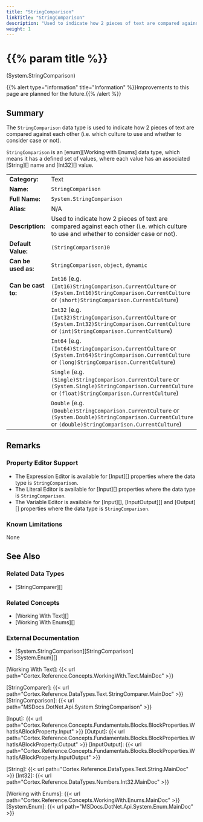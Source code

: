 ```yaml
---
title: "StringComparison"
linkTitle: "StringComparison"
description: "Used to indicate how 2 pieces of text are compared against each other (i.e. which culture to use and whether to consider case or not)."
weight: 1
---
```


# {{% param title %}}

<p class="namespace">(System.StringComparison)</p>

{{% alert type="information" title="Information" %}}Improvements to this page are planned for the future.{{% /alert %}}

## Summary

The `StringComparison` data type is used to indicate how 2 pieces of text are compared against each other (i.e. which culture to use and whether to consider case or not).

`StringComparison` is an [enum][Working with Enums] data type, which means it has a defined set of values, where each value has an associated [String][] name and [Int32][] value.

| | |
|-|-|
| **Category:**          | Text                                                          |
| **Name:**              | `StringComparison`                                                        |
| **Full Name:**         | `System.StringComparison`                                                 |
| **Alias:**             | N/A |
| **Description:**       | Used to indicate how 2 pieces of text are compared against each other (i.e. which culture to use and whether to consider case or not). |
| **Default Value:**     | `(StringComparison)0`                                           |
| **Can be used as:**    | `StringComparison`, `object`, `dynamic`                                          |
| **Can be cast to:**    | `Int16` (e.g. `(Int16)StringComparison.CurrentCulture` or `(System.Int16)StringComparison.CurrentCulture` or `(short)StringComparison.CurrentCulture`)  |
|                        | `Int32` (e.g. `(Int32)StringComparison.CurrentCulture` or `(System.Int32)StringComparison.CurrentCulture` or `(int)StringComparison.CurrentCulture`)  |
|                        | `Int64` (e.g. `(Int64)StringComparison.CurrentCulture` or `(System.Int64)StringComparison.CurrentCulture` or `(long)StringComparison.CurrentCulture`)  |
|                        | `Single` (e.g. `(Single)StringComparison.CurrentCulture` or `(System.Single)StringComparison.CurrentCulture` or `(float)StringComparison.CurrentCulture`)  |
|                        | `Double` (e.g. `(Double)StringComparison.CurrentCulture` or `(System.Double)StringComparison.CurrentCulture` or `(double)StringComparison.CurrentCulture`)  |

## Remarks

### Property Editor Support

- The Expression Editor is available for [Input][] properties where the data type is `StringComparison`.
- The Literal Editor is available for [Input][] properties where the data type is `StringComparison`.
- The Variable Editor is available for [Input][], [InputOutput][] and [Output][] properties where the data type is `StringComparison`.

### Known Limitations

None

## See Also

### Related Data Types

- [StringComparer][]

### Related Concepts

- [Working With Text][]
- [Working With Enums][]

### External Documentation

- [System.StringComparison][StringComparison]
- [System.Enum][]

[Working With Text]: {{< url path="Cortex.Reference.Concepts.WorkingWith.Text.MainDoc" >}}

[StringComparer]: {{< url path="Cortex.Reference.DataTypes.Text.StringComparer.MainDoc" >}}
[StringComparison]: {{< url path="MSDocs.DotNet.Api.System.StringComparison" >}}

[Input]: {{< url path="Cortex.Reference.Concepts.Fundamentals.Blocks.BlockProperties.WhatIsABlockProperty.Input" >}}
[Output]: {{< url path="Cortex.Reference.Concepts.Fundamentals.Blocks.BlockProperties.WhatIsABlockProperty.Output" >}}
[InputOutput]: {{< url path="Cortex.Reference.Concepts.Fundamentals.Blocks.BlockProperties.WhatIsABlockProperty.InputOutput" >}}

[String]: {{< url path="Cortex.Reference.DataTypes.Text.String.MainDoc" >}}
[Int32]: {{< url path="Cortex.Reference.DataTypes.Numbers.Int32.MainDoc" >}}

[Working with Enums]: {{< url path="Cortex.Reference.Concepts.WorkingWith.Enums.MainDoc" >}}
[System.Enum]: {{< url path="MSDocs.DotNet.Api.System.Enum.MainDoc" >}}
